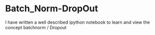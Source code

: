 # Batch_Norm-DropOut
I have written a well described ipython notebook to learn and view the concept batchnorm / Dropout
